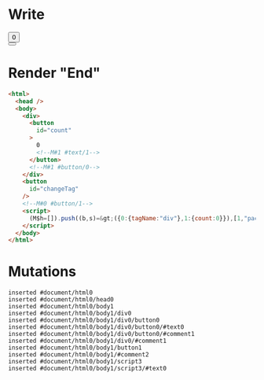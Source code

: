 # Write
  <div><button id=count>0<!M#1 #text/1></button><!M#1 #button/0></div><button id=changeTag></button><!M#0 #button/1><script>(M$h=[]).push((b,s)=>({0:{tagName:"div"},1:{count:0}}),[1,"packages/translator/src/__tests__/fixtures/dynamic-tag-with-updating-body/components/counter.marko_0_count",0,"packages/translator/src/__tests__/fixtures/dynamic-tag-with-updating-body/template.marko_0_tagName",])</script>


# Render "End"
```html
<html>
  <head />
  <body>
    <div>
      <button
        id="count"
      >
        0
        <!--M#1 #text/1-->
      </button>
      <!--M#1 #button/0-->
    </div>
    <button
      id="changeTag"
    />
    <!--M#0 #button/1-->
    <script>
      (M$h=[]).push((b,s)=&gt;({0:{tagName:"div"},1:{count:0}}),[1,"packages/translator/src/__tests__/fixtures/dynamic-tag-with-updating-body/components/counter.marko_0_count",0,"packages/translator/src/__tests__/fixtures/dynamic-tag-with-updating-body/template.marko_0_tagName",])
    </script>
  </body>
</html>
```

# Mutations
```
inserted #document/html0
inserted #document/html0/head0
inserted #document/html0/body1
inserted #document/html0/body1/div0
inserted #document/html0/body1/div0/button0
inserted #document/html0/body1/div0/button0/#text0
inserted #document/html0/body1/div0/button0/#comment1
inserted #document/html0/body1/div0/#comment1
inserted #document/html0/body1/button1
inserted #document/html0/body1/#comment2
inserted #document/html0/body1/script3
inserted #document/html0/body1/script3/#text0
```